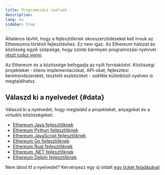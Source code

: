 ```yaml
---
title: Programozási nyelvek
description:
lang: hu
sidebar: true
---
```


Általános tévhit, hogy a fejlesztőknek okosszerződéseket kell írniuk az Ethereumra történő fejlesztéshez. Ez nem igaz. Az Ethereum hálózat és közösség egyik szépsége, hogy szinte bármiyen programozási nyelvvel [részt tudsz venni](/community/).

Az Ethereum és a közössége befogadja az nyílt forráskódot. Közösségi projekteket - kliens implementációkat, API-okat, fejlesztési keretrendszereket, tesztelő eszközöket - sokféle különböző nyelven is megtalálhatsz.

## Válaszd ki a nyelvedet {#data}

Válaszd ki a nyelvedet, hogy megtaláld a projekteket, anyagokat és a virtuális közösségeket:

- [Ethereum Java fejlesztőknek](/developers/docs/programming-languages/java/)
- [Ethereum Python fejlesztőknek](/developers/docs/programming-languages/python/)
- [Ethereum JavaScript fejlesztőknek](/developers/docs/programming-languages/javascript/)
- [Ethereum Go fejlesztőknek](/developers/docs/programming-languages/golang/)
- [Ethereum Rust fejlesztőknek](/developers/docs/programming-languages/rust/)
- [Ethereum .NET fejlesztőknek](/developers/docs/programming-languages/dot-net/)
- [Ethereum Delphi fejlesztőknek](/developers/docs/programming-languages/delphi/)

Nem látod itt a nyelvedet? Kérvényezz egy új oldalt [egy ticket feladásával](https://github.com/ethereum/ethereum-org-website/issues/new/choose)

